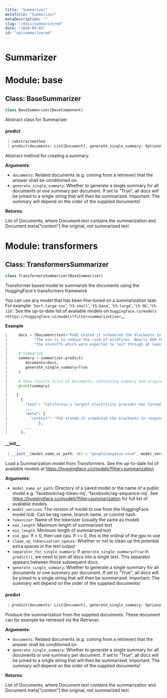 ```yaml
---
title: "Summarizer"
metaTitle: "Summarizer"
metaDescription: ""
slug: "/docs/summarizermd"
date: "2020-09-03"
id: "apisummarizermd"
---
```


# Summarizer

<a name="base"></a>
# Module: base

<a name="base.BaseSummarizer"></a>
## Class: BaseSummarizer

```python
class BaseSummarizer(BaseComponent)
```

Abstract class for Summarizer

<a name="base.BaseSummarizer.predict"></a>
#### predict

```python
 | @abstractmethod
 | predict(documents: List[Document], generate_single_summary: Optional[bool] = None) -> List[Document]
```

Abstract method for creating a summary.

**Arguments**:

- `documents`: Related documents (e.g. coming from a retriever) that the answer shall be conditioned on.
- `generate_single_summary`: Whether to generate a single summary for all documents or one summary per document.
                                If set to "True", all docs will be joined to a single string that will then
                                be summarized.
                                Important: The summary will depend on the order of the supplied documents!

**Returns**:

List of Documents, where Document.text contains the summarization and Document.meta["context"]
         the original, not summarized text

<a name="transformers"></a>
# Module: transformers

<a name="transformers.TransformersSummarizer"></a>
## Class: TransformersSummarizer

```python
class TransformersSummarizer(BaseSummarizer)
```

Transformer based model to summarize the documents using the HuggingFace's transformers framework

You can use any model that has been fine-tuned on a summarization task. For example:
'`bart-large-cnn`', '`t5-small`', '`t5-base`', '`t5-large`', '`t5-3b`', '`t5-11b`'.
See the up-to-date list of available models on
`huggingface.co/models <https://huggingface.co/models?filter=summarization>`__

**Example**

```python
|     docs = [Document(text="PG&E stated it scheduled the blackouts in response to forecasts for high winds amid dry conditions."
|            "The aim is to reduce the risk of wildfires. Nearly 800 thousand customers were scheduled to be affected by"
|            "the shutoffs which were expected to last through at least midday tomorrow.")]
|
|     # Summarize
|     summary = summarizer.predict(
|        documents=docs,
|        generate_single_summary=True
|     )
|
|     # Show results (List of Documents, containing summary and original text)
|     print(summary)
|
|    [
|      {
|        "text": "California's largest electricity provider has turned off power to hundreds of thousands of customers.",
|        ...
|        "meta": {
|          "context": "PGE stated it scheduled the blackouts in response to forecasts for high winds amid dry conditions. ..."
|              },
|        ...
|      },
```

<a name="transformers.TransformersSummarizer.__init__"></a>
#### \_\_init\_\_

```python
 | __init__(model_name_or_path: str = "google/pegasus-xsum", model_version: Optional[str] = None, tokenizer: Optional[str] = None, max_length: int = 200, min_length: int = 5, use_gpu: int = 0, clean_up_tokenization_spaces: bool = True, separator_for_single_summary: str = " ", generate_single_summary: bool = False)
```

Load a Summarization model from Transformers.
See the up-to-date list of available models at
https://huggingface.co/models?filter=summarization

**Arguments**:

- `model_name_or_path`: Directory of a saved model or the name of a public model e.g.
                           'facebook/rag-token-nq', 'facebook/rag-sequence-nq'.
                           See https://huggingface.co/models?filter=summarization for full list of available models.
- `model_version`: The version of model to use from the HuggingFace model hub. Can be tag name, branch name, or commit hash.
- `tokenizer`: Name of the tokenizer (usually the same as model)
- `max_length`: Maximum length of summarized text
- `min_length`: Minimum length of summarized text
- `use_gpu`: If < 0, then use cpu. If >= 0, this is the ordinal of the gpu to use
- `clean_up_tokenization_spaces`: Whether or not to clean up the potential extra spaces in the text output
- `separator_for_single_summary`: If `generate_single_summary=True` in `predict()`, we need to join all docs
                                     into a single text. This separator appears between those subsequent docs.
- `generate_single_summary`: Whether to generate a single summary for all documents or one summary per document.
                                If set to "True", all docs will be joined to a single string that will then
                                be summarized.
                                Important: The summary will depend on the order of the supplied documents!

<a name="transformers.TransformersSummarizer.predict"></a>
#### predict

```python
 | predict(documents: List[Document], generate_single_summary: Optional[bool] = None) -> List[Document]
```

Produce the summarization from the supplied documents.
These document can for example be retrieved via the Retriever.

**Arguments**:

- `documents`: Related documents (e.g. coming from a retriever) that the answer shall be conditioned on.
- `generate_single_summary`: Whether to generate a single summary for all documents or one summary per document.
                                If set to "True", all docs will be joined to a single string that will then
                                be summarized.
                                Important: The summary will depend on the order of the supplied documents!

**Returns**:

List of Documents, where Document.text contains the summarization and Document.meta["context"]
         the original, not summarized text
